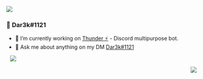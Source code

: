 <a href= "https://discord.com/users/637206828572475392"><img align="left" src="https://lanyard-profile-readme.vercel.app/api/637206828572475392?bg=00000000" /></a>
  <br>
### 👋 **Dar3k#1121**

- 🔭 I’m currently working on [Thunder ⚡](https://thunder.fun) - Discord multipurpose bot.
- 💬 Ask me about anything on my DM [Dar3k#1121](https://thunder.fun/support)
 
<a  href="https://github.com/Dar3k-tech?tab=repositories"><img align="center" style="position:relative; left:10px;" src="https://github-readme-stats.vercel.app/api/top-langs/?username=Dar3k1121&layout=compact&title_color=2ecc71&icon_color=79ff97&text_color=9f9f9f&bg_color=151515"></a>
  
<a href="https://thunder.fun/invite"><img align="right" src="https://komarev.com/ghpvc/?username=Dar3k1121&color=2f3136">
<!-- 
  
<img align="right" src="https://discord.com/api/guilds/906487354708086814/widget.png?style=banner2" alt="Discord Banner 2"/>
 -->
